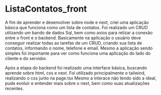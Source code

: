 # ListaContatos_front

A fim de aprender e desenvolver sobre node e next, criei uma aplicação básica que funciona como um lista de contatos.
Foi realizado um CRUD utilzando um bando de dados Sql, bem como axios para relizar a conexão entre o front e o backend.
Basicamente na aplicação o usuário deve conseguir realizar todas as tarefas de um CRUD, criando sua lista de contatos, informando o nome, telefone e email.
Mesmo a aplicação sendo simples foi importante para ver como funciona uma aplicação do lado do cliente e do servidor.

Após a etapa do backend foi realizado uma interface básica, buscando aprende sobre html, css e next. 
Foi utilizado principalmente o tailwind, realizando o css junto na page.tsx
Mesmo a interace não tendo sido a ideal, pude evoluir e entender mais sobre o next, bem como suas atualizações recentes.
